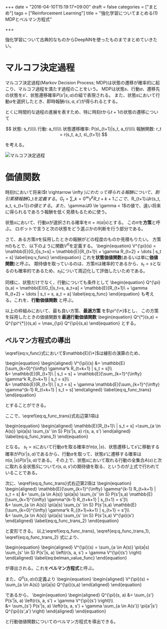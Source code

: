 +++
date = "2016-04-10T15:19:17+09:00"
draft = false
categories = ["まとめ"]
tags = ["Reinforcement Learning"]
title = "強化学習についてまとめる(1) MDPとベルマン方程式"

+++

強化学習について古典的なものからDeepNNを使ったものまでまとめていきたい。

# マルコフ決定過程
マルコフ決定過程(Markov Decision Process; MDP)は状態の遷移が確率的に起こり、マルコフ過程を満たす過程のことをいう。
MDPは状態$s$、行動$a$、遷移先の状態を$s'$、状態遷移確率$P(s'|s, a)$の組で表現される。
また、状態$s$において行動$a$を選択したとき、即時報酬$r(s, a, s')$が得られるとする。

とくに時間的な過程の進展を表すため、特に時刻$t$から$t+1$の状態の遷移について

$$
状態: s_t\\\\\
行動: a_t\\\\\
状態遷移確率: P(s\_{t+1}|s_t, a_t)\\\\\
報酬関数: r_t = r(s_t, a_t, s\_{t+1})
$$

を考える。

![マルコフ決定過程](/images/2017/11/MDP.png)

# 価値関数
時刻$t$において将来($t \rightarrow \infty $)にわたって得られる報酬について、割引累積報酬$G_t$を定義する。
\begin{equation}
G_t = \sum\_{k=0}^{\infty} \gamma ^k R\_{t+k+1}
\end{equation}
ここで、$R\_{t+1}$は$r(s_t, a_t, s\_{t+1})$の値とする。
また、$\gamma$は$0 \le \gamma < 1$の値で、遠い将来に得られるであろう報酬を低く見積もるために使う。

状態$s$において、行動$a$が選択される確率を$\pi = \pi(a | s)$とする。
この$\pi$を**方策**と呼ぶ。
ロボットで言うと次の状態をどう選ぶかの判断を行う部分である。

さて、ある方策$\pi$を採用したときの報酬がどの程度のものか見積もりたい。
方策$\pi$のもとで、以下のように関数$V^{\pi}$を定義する。
\begin{equation}
V^{\pi}(s) = \mathbb{E}[G_t|s_t=s] = \mathbb{E}\[R\_\{t+1\}\ + \gamma R\_\{t+2\} + \dots | s_t = s]
\label{eq:v_func}
\end{equation}
これを**状態価値関数**(あるいは単に**価値関数**)と呼ぶ。
期待値を取っているのは、方策$\pi$は確率的であるから、$s_t=s$となるのも確率的であるため、$s_t$について周辺化して評価したいためである。

同様に、状態だけでなく、行動についても条件として
\begin{equation}
Q^{\pi}(s,a) = \mathbb{E}[G_t|s_t=s, a_t=a] = \mathbb{E}\[R\_\{t+1\}\ + \gamma R\_\{t+2\} + \dots | s_t = s, a_t = a]
\label{eq:q_func}
\end{equation}
も考える。これを、**行動価値関数** と呼ぶ。

以上の枠組みにおいて、最も良い方策、**最適方策** を$\pi^{\*}$とし、
この方策を採用したときの価値関数を**最適行動価値関数**
\begin{equation}
Q^{\*}(s,a) = Q^{\pi^{\*}}(s,a) = \max\_{\pi} Q^{\pi}(s,a)
\end{equation}
とする。

## ベルマン方程式の導出
\eqref{eq:v_func}式において$\mathbb{E}[\*]$は線形の演算のため、

\begin{equation}
\begin{aligned}
V^{\pi}(s) &=  \mathbb{E}\[\sum\_{k=0}^{\infty} \gamma^k R\_{t+k+1} | s_t = s]\\\\\
&= \mathbb{E}\[R\_{t+1}\ | s_t = s] + \mathbb{E}\[\sum\_{k=1}^{\infty} \gamma^k R\_{t+k+1} | s_t = s]\\\\\
&= \mathbb{E}\[R\_{t+1}\ | s_t = s] + \gamma \mathbb{E}\[\sum\_{k=1}^{\infty} \gamma^{k-1} R\_{t+k+1} | s_t = s]
\end{aligned}
\label{eq:q_func_trans}
\end{equation}

とすることができる。

ここで、\eqref{eq:q_func_trans}式右辺第1項は

\begin{equation}
\begin{aligned}
\mathbb{E}\[R\_{t+1}\ | s_t = s]
=\sum\_{a \in A(s)} \pi(a|s) \sum\_{s' \in S} P(s'|s, a) r(s, a, s')
\end{aligned}
\label{eq:q_func_trans_1}
\end{equation}

となる。
$s_t=s$において行動$a$を取る確率が$\pi(a,|s)$、状態遷移して$s'$に移動する確率が$P(s'|s,a)$であるから、行動$a$を取って、状態$s'$に遷移する確率は$\pi(a,|s)P(s'|s,a)$である。
その上で、状態$s$において取れる行動の全集合$A(s)$と次に取れる全状態$S$について$r(s,a,s')$の期待値を取る、というのが上式で行われていることである。

次に、\eqref{eq:q_func_trans}式右辺第2項は
\begin{equation}
\begin{aligned}
\mathbb{E}\[\sum\_{k=1}^{\infty} \gamma^{k-1} R\_{t+k+1} | s_t = s]
&= \sum\_{a \in A(s)} \pi(a|s) \sum\_{s' \in S} P(s'|s,a) \mathbb{E}\[\sum\_{k=1}^{\infty} \gamma^{k-1} R\_{t+k+1} | s\_{t+1} = s']\\\\\
&= \sum\_{a \in A(s)} \pi(a|s) \sum\_{s' \in S} P(s'|s,a) \mathbb{E}\[\sum\_{k=0}^{\infty} \gamma^k R\_{(t+1)+k+1} | s\_{t+1} = s']\\\\\
&= \sum\_{a \in A(s)} \pi(a|s) \sum\_{s' \in S} P(s'|s,a) V^{\pi}(s')
\end{aligned}
\label{eq:q_func_trans_2}
\end{equation}

と変形できる。
以上\eqref{eq:q_func_trans}, \eqref{eq:q_func_trans_1}, \eqref{eq:q_func_trans_2} 式により、

\begin{equation}
\begin{aligned}
V^{\pi}(s) = \sum\_{a \in A(s)} \pi(a|s) \sum\_{s' \in S} P(s'|s, a) \left(r(s, a, s') + \gamma V^{\pi}(s') \right)
\end{aligned}
\label{eq:belman_value_func}
\end{equation}

が導出される。これを**ベルマン方程式**と呼ぶ。

また、$Q^{\pi}(s,a)$の定義より
\begin{equation}
\begin{aligned}
V^{\pi}(s) = \sum\_{a \in A(s)} \pi(a|s) Q^{\pi}(s,a)
\end{aligned}
\end{equation}

であるから、
\begin{equation}
\begin{aligned}
Q^{\pi}(s, a) &= \sum\_{s'} P(s'|s, a) \left(r(s, a, s') + \gamma V^{\pi}(s') \right)\\\\\
&= \sum\_{s'} P(s'|s, a) \left(r(s, a, s') + \gamma \sum\_{a \in A(s')} \pi(a'|s') Q^{\pi}(s',a') \right)
\end{aligned}
\end{equation}

と行動価値関数についてのベルマン方程式を導出できる。

<!-- 上記のベルマン方程式において、常に最適な方策を取るという前提を置けば、以下のベルマン最適方程式が

さて、このベルマン方程式を解けば、$Q^{\pi}$を計算できるのだが、上式を見ればわかるように、そのためには状態遷移確率が既知である必要がある。
扱いたいのは環境が未知の問題であるため、状態遷移確率を用いずに反復的に価値関数を求める。

## 価値反復を使ったアルゴリズム
状態遷移確率が未知であるため、実際に行動してみて、状態遷移確率分布からサンプリングすることで価値観数を求めていくのが、価値反復を使ったアルゴリズムである。
現在の値を目標値に少しずつ更新していく手法は、強化学習の文脈において問題を解くために重要になる。
そのようなアルゴリズムとしてSarsaとQ-Learningを取り上げる。

### Sarsa
時刻$t$において状態$s_t$であり$a_t$を行った結果、次の状態$s\_{t+1}$と報酬$r_t$を観測したとき、$s\_{t+1}$において行う予定の行動$a\_{t+1}$をもとに、以下の更新則でQ値を更新する。

\begin{equation}
Q(s_t, a_t)
\leftarrow
(1 - \alpha) Q(s_t, a_t) + \alpha (r\_{t+1} + \gamma Q(s\_{t+1}, a\_{t+1}))
\end{equation}

$\alpha(0 \le \alpha < 1)$は学習率と呼ばれるパラメータで、アルゴリズムの設計者が調整する。
このアルゴリズムは現在のQ値と$r\_{t+1} + \gamma Q(s\_{t+1}, a\_{t+1})$との内分によって、Q値を更新していく手法である。
先に述べたように、状態遷移確率を用いずに、行動によって発生する状態遷移の比率が、無限回試行していくごとに状態遷移確率に近づいていく性質を用いてQ値を求めている。

### Q-Learning
Sarsaと同様の設定で、以下の更新則でQ値を更新するのがQ-Learningである。

\begin{equation}
Q(s_t, a_t)
\leftarrow
(1 - \alpha) Q(s_t, a_t) + \alpha (r\_{t+1} + \gamma \max\_{a^{\prime} \in A} Q(s\_{t+1}, a^{\prime}))
\end{equation}

Sarsaと違って、次に何の行動を取ったかはQ値の更新には関わってこない。
$\max\_{a^{\prime} \in A} Q(s\_{t+1}, a^{\prime})$つまり、次の状態において取れる行動のうち、最大の価値を得られる行動(つまり最適方策$\pi^{\*}$)を採った時のQ値を使って更新する。
Sarsaが実際に取った方策に更新が依存するのに対して、Q-LearningではQ値は環境に対して一定の値に収束する。

このように実際に採用している方策と異なる方策を学習する方法は**方策オフ型**学習と呼ばれる。
一方で、Sarsaのような、学習した方策をそのときどき採用する方法を**方策オン**型学習と呼ぶ。


### 方策の決定方法
Q値が求まったら、最も高いQ値を持つ行動$a$を選択すれば、将来にわたって最大の報酬が得られることが期待できる。
つまり、行動$a^{\*}$は

$$
a^* = \arg\max(Q^{\*})
$$

となる方策を採用するということになる。
これはgreedy方策と呼ばれている。

さて、この方策では$Q^{\*}$がわかっていれば最適な方策となるが、強化学習では行動をしながら$Q$を更新していくので$Q^{\*}$は常に不明である。
探索をするために、ある程度ランダムな方策を取る必要がある。
そのように確率$\epsilon$でランダムな行動を取る方策を$\epsilon$-greedy方策という。 -->
